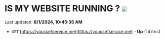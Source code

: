 # IS MY WEBSITE RUNNING ? [![](https://img.shields.io/static/v1?label=Sponsor&message=%E2%9D%A4&logo=GitHub&color=%23fe8e86)](https://github.com/sponsors/Youssef-Lehmam)

Last updated: **8/1/2024, 10:45:36 AM**

- `GET` [https://youssefservice.me](https://youssefservice.me) - **Up** (147ms)
